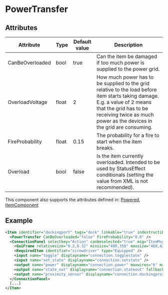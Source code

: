 # PowerTransfer


## Attributes

| Attribute       | Type  | Default value | Description                                                                                                                                                                                                                  |
|-----------------|-------|---------------|------------------------------------------------------------------------------------------------------------------------------------------------------------------------------------------------------------------------------|
| CanBeOverloaded | bool  | true          | Can the item be damaged if too much power is supplied to the power grid.                                                                                                                                                     |
| OverloadVoltage | float | 2             | How much power has to be supplied to the grid relative to the load before item starts taking damage. E.g. a value of 2 means that the grid has to be receiving twice as much power as the devices in the grid are consuming. |
| FireProbability | float | 0.15          | The probability for a fire to start when the item breaks.                                                                                                                                                                    |
| Overload        | bool  | false         | Is the item currently overloaded. Intended to be used by StatusEffect conditionals (setting the value from XML is not recommended).                                                                                          |

This component also supports the attributes defined in: [Powered](Powered.md), [ItemComponent](ItemComponent.md)


## Example
```xml
<Item identifier="dockingport" tags="dock" linkable="true" indestructible="true" scale="0.5" requirecursorinsidetrigger="true" requirebodyinsidetrigger="false">
  <PowerTransfer CanBeOverloaded="false" FireProbability="0.0" />
  <ConnectionPanel selectkey="Action" canbeselected="true" msg="ItemMsgRewireScrewdriver" hudpriority="10">
    <GuiFrame relativesize="0.2,0.32" minsize="400,350" maxsize="480,420" anchor="Center" style="ConnectionPanel" />
    <RequiredItem identifier="screwdriver" type="Equipped" />
    <input name="toggle" displayname="connection.togglestate" />
    <input name="set_state" displayname="connection.setstate" />
    <output name="power" displayname="connection.power" maxwires="6" maxplayerconnectablewires="5" />
    <output name="state_out" displayname="connection.stateout" fallbackdisplayname="connection.signalout" />
    <output name="proximity_sensor" displayname="connection.dockingproximitysensor" fallbackdisplayname="label.readytodock" />
  </ConnectionPanel>
  [...]
</Item>
```

